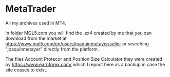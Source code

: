 # MetaTrader

All my archives used in MT4.

In folder MQL5.com you will find the .ex4 created by me that you can download from the market at https://www.mql5.com/en/users/joaquinmetayer/seller or searching "joaquinmetayer" directly from the platform.

The files Account Protecor and Position Size Calculator they were created by https://www.earnforex.com/ which I repost here as a backup in case the site ceases to exist.
